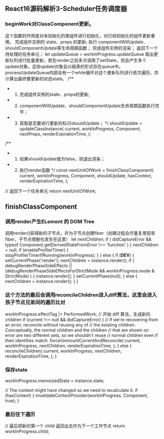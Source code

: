 ## React16源码解析3-Scheduler任务调度器

### beginWork对ClassComponent更新。

这个函数的作用是对未初始化的类组件进行初始化，对已经初始化的组件更新重用。 完成组件实例的 state、props 的更新; 执行 componentWillUpdate、shouldComponentUpdate等生命周期函数； 完成组件实例的渲染； 返回下一个待处理的任务单元；
let updateQueue = workInProgress.updateQueue 取出更新队列进行批量更新。若在render之前多次调用了setState，则会产生多个update对象。这些update对象会以链表的形式存在queue中。
processUpdateQueue内部会有一个while循环对这个更新队列进行依次遍历，并计算出最终要更新的状态state。
 /**
   * 1. 完成组件实例的state、props的更新;
   * 2. componentWillUpdate、shouldComponentUpdate生命周期函数执行完毕；
   * 3. 获取是否要进行更新的标识shouldUpdate；
   */
  shouldUpdate = updateClassInstance(
    current,
    workInProgress,
    Component,
    nextProps,
    renderExpirationTime,
  );

  /**
   * 1. 如果shouldUpdate值为false，则退出渲染；
   * 2. 执行render函数
   */
  const nextUnitOfWork = finishClassComponent(
    current,
    workInProgress,
    Component,
    shouldUpdate,
    hasContext,
    renderExpirationTime,
  );

  // 返回下一个任务单元
  return nextUnitOfWork;
  
  ## finishClassComponent 
  
  ### 调用render产生ELement 的 DOM Tree
  调用render()获得新的子节点，并为子节点创建fiber（创建过程会尽量复用现有fiber，子节点增删也发生在这里）
 let nextChildren;
  if (
    didCaptureError &&
    typeof Component.getDerivedStateFromError !== 'function'
  ) {
    nextChildren = null;
    if (enableProfilerTimer) {
      stopProfilerTimerIfRunning(workInProgress);
    }
  } else {
    if (__DEV__) {
      setCurrentPhase('render');
      nextChildren = instance.render();
      if (
        debugRenderPhaseSideEffects ||
        (debugRenderPhaseSideEffectsForStrictMode &&
          workInProgress.mode & StrictMode)
      ) {
        instance.render();
      }
      setCurrentPhase(null);
    } else {
      nextChildren = instance.render();
    }
  }
  
  ### 这个方法的最后会调用reconcileChildren进入diff算法，这里会进入孩子节点兄弟间的遍历比对
   workInProgress.effectTag |= PerformedWork;
  // 开始 diff 算法，生成新的 children
  if (current !== null && didCaptureError) {
    // If we're recovering from an error, reconcile without reusing any of
    // the existing children. Conceptually, the normal children and the children
    // that are shown on error are two different sets, so we shouldn't reuse
    // normal children even if their identities match.
    forceUnmountCurrentAndReconcile(
      current,
      workInProgress,
      nextChildren,
      renderExpirationTime,
    );
  } else {
    reconcileChildren(
      current,
      workInProgress,
      nextChildren,
      renderExpirationTime,
    );
  }

### 保存state
  workInProgress.memoizedState = instance.state;

  // The context might have changed so we need to recalculate it.
  if (hasContext) {
    invalidateContextProvider(workInProgress, Component, true);
  }
  
  ### 最后往下遍历
  // 最后把新的第一个 child 返回出去作为下一个工作节点
  return workInProgress.child;

